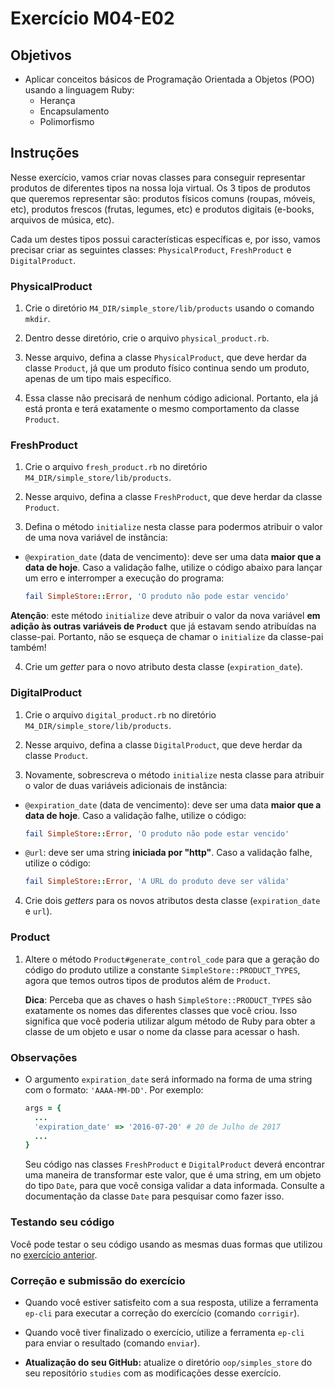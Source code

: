 Exercício M04-E02
=================

Objetivos
---------

- Aplicar conceitos básicos de Programação Orientada a Objetos (POO) usando a linguagem Ruby:
  * Herança
  * Encapsulamento
  * Polimorfismo

Instruções
----------

Nesse exercício, vamos criar novas classes para conseguir representar produtos de diferentes tipos na nossa loja virtual. Os 3 tipos de produtos que queremos representar são: produtos físicos comuns (roupas, móveis, etc), produtos frescos (frutas, legumes, etc) e produtos digitais (e-books, arquivos de música, etc).

Cada um destes tipos possui características específicas e, por isso, vamos precisar criar as seguintes classes: `PhysicalProduct`, `FreshProduct` e `DigitalProduct`.

### PhysicalProduct

1. Crie o diretório `M4_DIR/simple_store/lib/products` usando o comando `mkdir`.

2. Dentro desse diretório, crie o arquivo `physical_product.rb`.

3. Nesse arquivo, defina a classe `PhysicalProduct`, que deve herdar da classe `Product`, já que um produto físico continua sendo um produto, apenas de um tipo mais específico.

4. Essa classe não precisará de nenhum código adicional. Portanto, ela já está pronta e terá exatamente o mesmo comportamento da classe `Product`.

### FreshProduct

1. Crie o arquivo `fresh_product.rb` no diretório `M4_DIR/simple_store/lib/products`.

2. Nesse arquivo, defina a classe `FreshProduct`, que deve herdar da classe `Product`.

3. Defina o método `initialize` nesta classe para podermos atribuir o valor de uma nova variável de instância:
  * `@expiration_date` (data de vencimento): deve ser uma data **maior que a data de hoje**. Caso a validação falhe, utilize o código abaixo para lançar um erro e interromper a execução do programa:

    ```ruby
    fail SimpleStore::Error, 'O produto não pode estar vencido'
    ```
  **Atenção**: este método `initialize` deve atribuir o valor da nova variável **em adição às outras variáveis de `Product`** que já estavam sendo atribuídas na classe-pai. Portanto, não se esqueça de chamar o `initialize` da classe-pai também!

4. Crie um *getter* para o novo atributo desta classe (`expiration_date`).

### DigitalProduct

1. Crie o arquivo `digital_product.rb` no diretório `M4_DIR/simple_store/lib/products`.

2. Nesse arquivo, defina a classe `DigitalProduct`, que deve herdar da classe `Product`.

3. Novamente, sobrescreva o método `initialize` nesta classe para atribuir o valor de duas variáveis adicionais de instância:
  * `@expiration_date` (data de vencimento): deve ser uma data **maior que a data de hoje**. Caso a validação falhe, utilize o código:

    ```ruby
    fail SimpleStore::Error, 'O produto não pode estar vencido'
    ```
  * `@url`: deve ser uma string **iniciada por "http"**. Caso a validação falhe, utilize o código:

    ```ruby
    fail SimpleStore::Error, 'A URL do produto deve ser válida'
    ```
4. Crie dois *getters* para os novos atributos desta classe (`expiration_date` e `url`).

### Product

1. Altere o método `Product#generate_control_code` para que a geração do código do produto utilize a constante `SimpleStore::PRODUCT_TYPES`, agora que temos outros tipos de produtos além de `Product`.

    **Dica**: Perceba que as chaves o hash `SimpleStore::PRODUCT_TYPES` são exatamente os nomes das diferentes classes que você criou. Isso significa que você poderia utilizar algum método de Ruby para obter a classe de um objeto e usar o nome da classe para acessar o hash.

### Observações

- O argumento `expiration_date` será informado na forma de uma string com o formato: `'AAAA-MM-DD'`. Por exemplo:

    ```ruby
    args = {
      ...
      'expiration_date' => '2016-07-20' # 20 de Julho de 2017
      ...
    }
    ```
    Seu código nas classes `FreshProduct` e `DigitalProduct` deverá encontrar uma maneira de transformar este valor, que é uma string, em um objeto do tipo `Date`, para que você consiga validar a data informada. Consulte a documentação da classe `Date` para pesquisar como fazer isso.

### Testando seu código

Você pode testar o seu código usando as mesmas duas formas que utilizou no [exercício anterior](m04-e01.html).

### Correção e submissão do exercício

- Quando você estiver satisfeito com a sua resposta, utilize a ferramenta `ep-cli` para executar a correção do exercício (comando `corrigir`).

- Quando você tiver finalizado o exercício, utilize a ferramenta `ep-cli` para enviar o resultado (comando `enviar`).

- **Atualização do seu GitHub:** atualize o diretório `oop/simples_store` do seu repositório `studies` com as modificações desse exercício.
